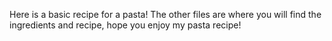 Here is a basic recipe for a pasta! The other files are where you will find the ingredients and recipe, hope you enjoy my pasta recipe!
